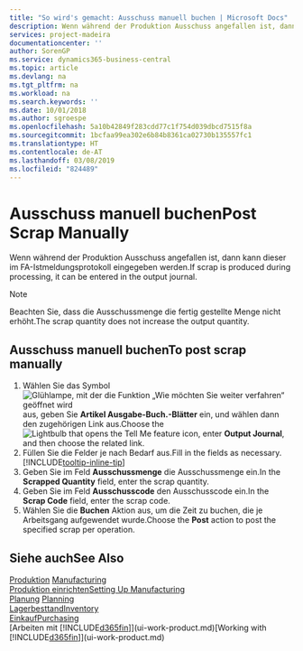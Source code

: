 ```yaml
---
title: "So wird's gemacht: Ausschuss manuell buchen | Microsoft Docs"
description: Wenn während der Produktion Ausschuss angefallen ist, dann kann dieser im FA-Istmeldungsprotokoll eingegeben werden. Beachten Sie, dass die Ausschussmenge die fertig gestellte Menge nicht erhöht.
services: project-madeira
documentationcenter: ''
author: SorenGP
ms.service: dynamics365-business-central
ms.topic: article
ms.devlang: na
ms.tgt_pltfrm: na
ms.workload: na
ms.search.keywords: ''
ms.date: 10/01/2018
ms.author: sgroespe
ms.openlocfilehash: 5a10b42849f283cdd77c1f754d039dbcd7515f8a
ms.sourcegitcommit: 1bcfaa99ea302e6b84b8361ca02730b135557fc1
ms.translationtype: HT
ms.contentlocale: de-AT
ms.lasthandoff: 03/08/2019
ms.locfileid: "824489"
---
```

# <a name="post-scrap-manually"></a><span data-ttu-id="e1430-104">Ausschuss manuell buchen</span><span class="sxs-lookup"><span data-stu-id="e1430-104">Post Scrap Manually</span></span>
<span data-ttu-id="e1430-105">Wenn während der Produktion Ausschuss angefallen ist, dann kann dieser im FA-Istmeldungsprotokoll eingegeben werden.</span><span class="sxs-lookup"><span data-stu-id="e1430-105">If scrap is produced during processing, it can be entered in the output journal.</span></span> 

> [!NOTE]
> <span data-ttu-id="e1430-106">Beachten Sie, dass die Ausschussmenge die fertig gestellte Menge nicht erhöht.</span><span class="sxs-lookup"><span data-stu-id="e1430-106">The scrap quantity does not increase the output quantity.</span></span>  

## <a name="to-post-scrap-manually"></a><span data-ttu-id="e1430-107">Ausschuss manuell buchen</span><span class="sxs-lookup"><span data-stu-id="e1430-107">To post scrap manually</span></span>  
1. <span data-ttu-id="e1430-108">Wählen Sie das Symbol ![Glühlampe, mit der die Funktion „Wie möchten Sie weiter verfahren“ geöffnet wird](media/ui-search/search_small.png "Wie möchten Sie weiter verfahren?") aus, geben Sie **Artikel Ausgabe-Buch.-Blätter** ein, und wählen dann den zugehörigen Link aus.</span><span class="sxs-lookup"><span data-stu-id="e1430-108">Choose the ![Lightbulb that opens the Tell Me feature](media/ui-search/search_small.png "Tell me what you want to do") icon, enter **Output Journal**, and then choose the related link.</span></span>  
2. <span data-ttu-id="e1430-109">Füllen Sie die Felder je nach Bedarf aus.</span><span class="sxs-lookup"><span data-stu-id="e1430-109">Fill in the fields as necessary.</span></span> [!INCLUDE[tooltip-inline-tip](includes/tooltip-inline-tip_md.md)]  
3. <span data-ttu-id="e1430-110">Geben Sie im Feld **Ausschussmenge** die Ausschussmenge ein.</span><span class="sxs-lookup"><span data-stu-id="e1430-110">In the **Scrapped Quantity** field, enter the scrap quantity.</span></span>  
4. <span data-ttu-id="e1430-111">Geben Sie im Feld **Ausschusscode** den Ausschusscode ein.</span><span class="sxs-lookup"><span data-stu-id="e1430-111">In the **Scrap Code** field, enter the scrap code.</span></span>  
5. <span data-ttu-id="e1430-112">Wählen Sie die **Buchen** Aktion aus, um die Zeit zu buchen, die je Arbeitsgang aufgewendet wurde.</span><span class="sxs-lookup"><span data-stu-id="e1430-112">Choose the **Post** action to post the specified scrap per operation.</span></span>  

## <a name="see-also"></a><span data-ttu-id="e1430-113">Siehe auch</span><span class="sxs-lookup"><span data-stu-id="e1430-113">See Also</span></span>  
<span data-ttu-id="e1430-114">[Produktion](production-manage-manufacturing.md)  </span><span class="sxs-lookup"><span data-stu-id="e1430-114">[Manufacturing](production-manage-manufacturing.md)  </span></span>  
[<span data-ttu-id="e1430-115">Produktion einrichten</span><span class="sxs-lookup"><span data-stu-id="e1430-115">Setting Up Manufacturing</span></span>](production-configure-production-processes.md)  
<span data-ttu-id="e1430-116">[Planung](production-planning.md)    </span><span class="sxs-lookup"><span data-stu-id="e1430-116">[Planning](production-planning.md)    </span></span>  
[<span data-ttu-id="e1430-117">Lagerbesttand</span><span class="sxs-lookup"><span data-stu-id="e1430-117">Inventory</span></span>](inventory-manage-inventory.md)  
[<span data-ttu-id="e1430-118">Einkauf</span><span class="sxs-lookup"><span data-stu-id="e1430-118">Purchasing</span></span>](purchasing-manage-purchasing.md)  
<span data-ttu-id="e1430-119">[Arbeiten mit [!INCLUDE[d365fin](includes/d365fin_md.md)]](ui-work-product.md)</span><span class="sxs-lookup"><span data-stu-id="e1430-119">[Working with [!INCLUDE[d365fin](includes/d365fin_md.md)]](ui-work-product.md)</span></span>
